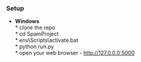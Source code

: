 
### Setup
* __Windows__
 <br> * clone the repo
 <br> * cd SpamProject
 <br> * env\Scripts\activate.bat
 <br> * python run.py
 <br> * open your web browser - http://127.0.0.0:5000

